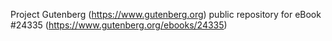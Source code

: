 Project Gutenberg (https://www.gutenberg.org) public repository for eBook #24335 (https://www.gutenberg.org/ebooks/24335)
